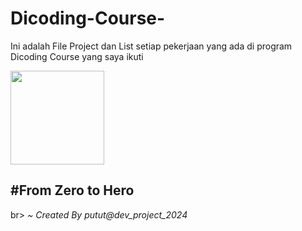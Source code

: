 # Dicoding-Course-
Ini adalah File Project dan List setiap pekerjaan yang ada di program Dicoding Course yang saya ikuti

<img src = "https://imgur.com/a/WmzHfJV" width = "150" height="150">


<h2>#From Zero to Hero</h2>
br>
<i>~ Created By putut@dev_project_2024</i>
